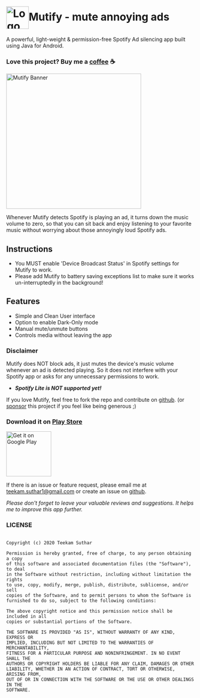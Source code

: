 
# <img alt="Logo" src="https://drive.google.com/u/1/uc?id=1Y5WXSdqaS4bruYLRibYg_N5GEQbkXYBf&export=download" align="center" height="60"></a>Mutify - mute annoying ads 

A powerful, light-weight & permission-free Spotify Ad silencing app built using Java for Android.

### Love this project? Buy me a [coffee](https://paypal.me/teekamsuthar) ☕

<img alt="Mutify Banner" src="https://drive.google.com/uc?id=1lCmutBK5hDG9YG9H-qDdwJYE3wBG_Epr&export=download" align="center" height="360"></a>

Whenever Mutify detects Spotify is playing an ad, it turns down the music volume to zero, so that you can sit back and enjoy listening to your favorite music without worrying about those annoyingly loud Spotify ads.

## Instructions </br>

- You MUST enable 'Device Broadcast Status' in Spotify settings for Mutify to work.
- Please add Mutify to battery saving exceptions list to make sure it works un-interruptedly in the background!

## Features </br>

- Simple and Clean User interface
- Option to enable Dark-Only mode
- Manual mute/unmute buttons
- Controls media without leaving the app

### Disclaimer

Mutify does NOT block ads, it just mutes the device's music volume whenever an ad is detected playing. So it does not interfere with your Spotify app or asks for any unnecessary permissions to work.

- **_Spotify Lite is NOT supported yet!_**

If you love Mutify, feel free to fork the repo and contribute on [github](https://github.com/teekamsuthar/Mutify). (or [sponsor](https://patreon.com/teekamsuthar) this project if you feel like being generous ;)

### Download it on [Play Store](https://play.google.com/store/apps/details?id=live.teekamsuthar.mutify)

<!-- [![Get it on Google Play](https://play.google.com/intl/en_us/badges/static/images/badges/en_badge_web_generic.png)](https://play.google.com/store/apps/details?id=live.teekamsuthar.mutify) -->

<a href="https://play.google.com/store/apps/details?id=live.teekamsuthar.mutify"> <img alt="Get it on Google Play" src="https://play.google.com/intl/en_us/badges/static/images/badges/en_badge_web_generic.png" align="center" height="120"></a>
<br>

If there is an issue or feature request, please email me at teekam.suthar1@gmail.com or create an issue on [github](https://github.com/teekamsuthar/Mutify/issues).

_Please don't forget to leave your valuable reviews and suggestions. It helps me to improve this app further._

### LICENSE

```MIT License

Copyright (c) 2020 Teekam Suthar

Permission is hereby granted, free of charge, to any person obtaining a copy
of this software and associated documentation files (the "Software"), to deal
in the Software without restriction, including without limitation the rights
to use, copy, modify, merge, publish, distribute, sublicense, and/or sell
copies of the Software, and to permit persons to whom the Software is
furnished to do so, subject to the following conditions:

The above copyright notice and this permission notice shall be included in all
copies or substantial portions of the Software.

THE SOFTWARE IS PROVIDED "AS IS", WITHOUT WARRANTY OF ANY KIND, EXPRESS OR
IMPLIED, INCLUDING BUT NOT LIMITED TO THE WARRANTIES OF MERCHANTABILITY,
FITNESS FOR A PARTICULAR PURPOSE AND NONINFRINGEMENT. IN NO EVENT SHALL THE
AUTHORS OR COPYRIGHT HOLDERS BE LIABLE FOR ANY CLAIM, DAMAGES OR OTHER
LIABILITY, WHETHER IN AN ACTION OF CONTRACT, TORT OR OTHERWISE, ARISING FROM,
OUT OF OR IN CONNECTION WITH THE SOFTWARE OR THE USE OR OTHER DEALINGS IN THE
SOFTWARE.
